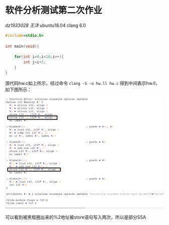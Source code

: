 # 软件分析测试第二次作业
_dz1933028 王洋_
ubuntu18.04
clang 6.0

```C
#include<stdio.h>

int main(void){
	
	for(int i=0;i<10;i++){
		int j=i+3;
	}
}
```
源代码hw.c如上所示，经过命令
`clang -S -o hw.ll hw.c`
得到中间表示hw.ll，如下图所示：

![](https://github.com/NJUocean/STA/blob/master/SSA.png?raw=true)

可以看到被黑框圈出来的%2地址被store语句写入两次，所以是部分SSA
